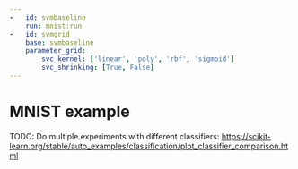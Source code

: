 ```yaml
---
-   id: svmbaseline
    run: mnist:run
-   id: svmgrid
    base: svmbaseline
    parameter_grid:
        svc_kernel: ['linear', 'poly', 'rbf', 'sigmoid']
        svc_shrinking: [True, False]
---
```

# MNIST example

TODO: Do multiple experiments with different classifiers: https://scikit-learn.org/stable/auto_examples/classification/plot_classifier_comparison.html